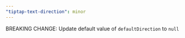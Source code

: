 ```yaml
---
"tiptap-text-direction": minor
---
```


BREAKING CHANGE: Update default value of `defaultDirection` to `null`
